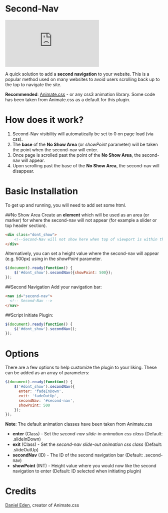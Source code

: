 Second-Nav
==========================

<iframe src="http://zippy.gfycat.com/DeliriousGentleBoar.gif" frameborder="0"></iframe>

A quick solution to add a **second navigation** to your website. This is a popular method used on many websites to avoid users scrolling back up to the top to navigate the site.

**Recommended**: [Animate.css](https://daneden.github.io/animate.css/) - or any css3 animation library. Some code has been taken from Animate.css as a default for this plugin.

How does it work?
==========================
1. Second-Nav visibility will automatically be set to 0 on page load (via css).
2. The **base** of the **No Show Area** (or _showPoint_ parameter) will be taken the point when the second-nav will enter.
3. Once page is scrolled past the point of the **No Show Area**, the second-nav will appear.
4. Upon scrolling past the base of the **No Show Area**, the second-nav will disappear.

Basic Installation
==========================
To get up and running, you will need to add set some html.

##No Show Area
Create an **element** which will be used as an area (or marker) for where the second-nav will not appear (for example a slider or top header section).

```html
<div class="dont_show">
    <!--Second-Nav will not show here when top of viewport is within this area-->
</div>
```

Alternatively, you can set a height value where the second-nav will appear (e.g. 500px) using in the _showPoint_ parameter.

```javascript
$(document).ready(function() {
    $('#dont_show').secondNav({showPoint: 500});
});
```

##Second Navigation
Add your navigation bar:
```html
<nav id="second-nav">
  <!-- Second-Nav -->
</nav>
```

##Script
Initiate Plugin:
```javascript
$(document).ready(function() {
    $('#dont_show').secondNav();
});
```

Options
==========================
There are a few options to help customize the plugin to your liking. These can be added as an array of parameters:

```javascript
$(document).ready(function() {
    $('#dont_show').secondNav({
      enter: 'fadeInDown',
      exit: 'fadeOutUp',
      secondNav: '#second-nav',
      showPoint: 500
    });
});
```

**Note**: The default animation classes have been taken from Animate.css

* **enter** (Class) - Set the _second-nav slide-in animation css class_ (Default: .slideInDown)
* **exit** (Class) - Set the _second-nav slide-out animation css class_ (Default: .slideOutUp)
* **secondNav** (ID) - The ID of the second navigation bar (Default: .second-nav)
* **showPoint** (INT) - Height value where you would now like the second navigation to enter (Default: ID selected when initiating plugin)

Credits
==========================

[Daniel Eden](https://github.com/daneden), creator of Animate.css
